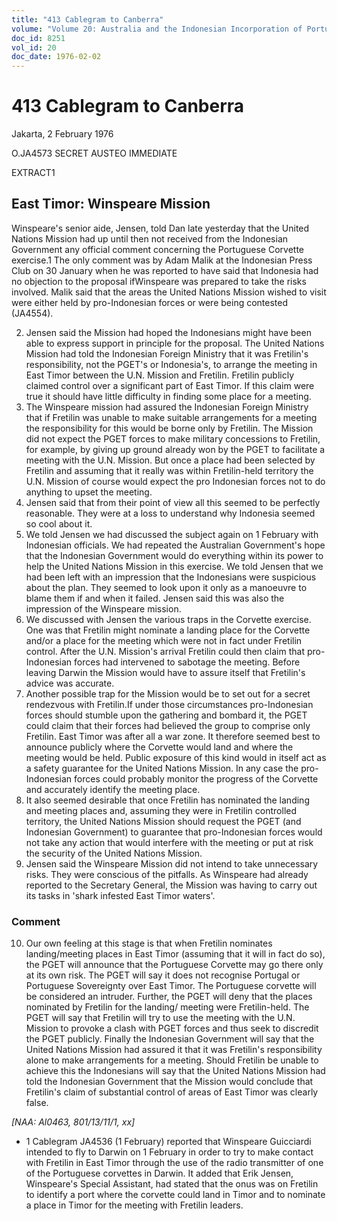 ```yaml
---
title: "413 Cablegram to Canberra"
volume: "Volume 20: Australia and the Indonesian Incorporation of Portuguese Timor, 1974-1976"
doc_id: 8251
vol_id: 20
doc_date: 1976-02-02
---
```


# 413 Cablegram to Canberra

Jakarta, 2 February 1976

O.JA4573 SECRET AUSTEO IMMEDIATE

EXTRACT1

## East Timor: Winspeare Mission

Winspeare's senior aide, Jensen, told Dan late yesterday that the United Nations Mission had up until then not received from the Indonesian Government any official comment concerning the Portuguese Corvette exercise.1 The only comment was by Adam Malik at the Indonesian Press Club on 30 January when he was reported to have said that Indonesia had no objection to the proposal ifWinspeare was prepared to take the risks involved. Malik said that the areas the United Nations Mission wished to visit were either held by pro-Indonesian forces or were being contested (JA4554).

  2. Jensen said the Mission had hoped the Indonesians might have been able to express support in principle for the proposal. The United Nations Mission had told the Indonesian Foreign Ministry that it was Fretilin's responsibility, not the PGET's or Indonesia's, to arrange the meeting in East Timor between the U.N. Mission and Fretilin. Fretilin publicly claimed control over a significant part of East Timor. If this claim were true it should have little difficulty in finding some place for a meeting.
  3. The Winspeare mission had assured the Indonesian Foreign Ministry that if Fretilin was unable to make suitable arrangements for a meeting the responsibility for this would be borne only by Fretilin. The Mission did not expect the PGET forces to make military concessions to Fretilin, for example, by giving up ground already won by the PGET to facilitate a meeting with the U.N. Mission. But once a place had been selected by Fretilin and assuming that it really was within Fretilin-held territory the U.N. Mission of course would expect the pro­ Indonesian forces not to do anything to upset the meeting.
  4. Jensen said that from their point of view all this seemed to be perfectly reasonable. They were at a loss to understand why Indonesia seemed so cool about it.
  5. We told Jensen we had discussed the subject again on 1 February with Indonesian officials. We had repeated the Australian Government's hope that the Indonesian Government would do everything within its power to help the United Nations Mission in this exercise. We told Jensen that we had been left with an impression that the Indonesians were suspicious about the plan. They seemed to look upon it only as a manoeuvre to blame them if and when it failed. Jensen said this was also the impression of the Winspeare mission.
  6. We discussed with Jensen the various traps in the Corvette exercise. One was that Fretilin might nominate a landing place for the Corvette and/or a place for the meeting which were not in fact under Fretilin control. After the U.N. Mission's arrival Fretilin could then claim that pro-Indonesian forces had intervened to sabotage the meeting. Before leaving Darwin the Mission would have to assure itself that Fretilin's advice was accurate.
  7. Another possible trap for the Mission would be to set out for a secret rendezvous with Fretilin.If under those circumstances pro-Indonesian forces should stumble upon the gathering and bombard it, the PGET could claim that their forces had believed the group to comprise only Fretilin. East Timor was after all a war zone. It therefore seemed best to announce publicly where the Corvette would land and where the meeting would be held. Public exposure of this kind would in itself act as a safety guarantee for the United Nations Mission. In any case the pro-Indonesian forces could probably monitor the progress of the Corvette and accurately identify the meeting place.
  8. It also seemed desirable that once Fretilin has nominated the landing and meeting places and, assuming they were in Fretilin controlled territory, the United Nations Mission should request the PGET (and Indonesian Government) to guarantee that pro-Indonesian forces would not take any action that would interfere with the meeting or put at risk the security of the United Nations Mission.
  9. Jensen said the Winspeare Mission did not intend to take unnecessary risks. They were conscious of the pitfalls. As Winspeare had already reported to the Secretary General, the Mission was having to carry out its tasks in 'shark infested East Timor waters'.



### Comment

  10. Our own feeling at this stage is that when Fretilin nominates landing/meeting places in East Timor (assuming that it will in fact do so), the PGET will announce that the Portuguese Corvette may go there only at its own risk. The PGET will say it does not recognise Portugal or Portuguese Sovereignty over East Timor. The Portuguese corvette will be considered an intruder. Further, the PGET will deny that the places nominated by Fretilin for the landing/ meeting were Fretilin-held. The PGET will say that Fretilin will try to use the meeting with the U.N. Mission to provoke a clash with PGET forces and thus seek to discredit the PGET publicly. Finally the Indonesian Government will say that the United Nations Mission had assured it that it was Fretilin's responsibility alone to make arrangements for a meeting. Should Fretilin be unable to achieve this the Indonesians will say that the United Nations Mission had told the Indonesian Government that the Mission would conclude that Fretilin's claim of substantial control of areas of East Timor was clearly false.



_[NAA: Al0463, 801/13/11/1, xx]_

  * 1 Cablegram JA4536 (1 February) reported that Winspeare Guicciardi intended to fly to Darwin on 1 February in order to try to make contact with Fretilin in East Timor through the use of the radio transmitter of one of the Portuguese corvettes in Darwin. It added that Erik Jensen, Winspeare's Special Assistant, had stated that the onus was on Fretilin to identify a port where the corvette could land in Timor and to nominate a place in Timor for the meeting with Fretilin leaders.


